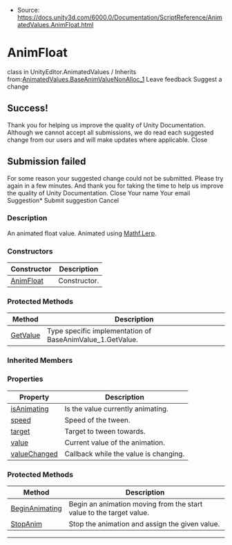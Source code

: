 * Source: https://docs.unity3d.com/6000.0/Documentation/ScriptReference/AnimatedValues.AnimFloat.html

# AnimFloat
class in UnityEditor.AnimatedValues
/
Inherits from:[AnimatedValues.BaseAnimValueNonAlloc_1](https://docs.unity3d.com/6000.0/Documentation/ScriptReference/AnimatedValues.BaseAnimValueNonAlloc_1.html)
Leave feedback
Suggest a change
## Success!
Thank you for helping us improve the quality of Unity Documentation. Although we cannot accept all submissions, we do read each suggested change from our users and will make updates where applicable.
Close
## Submission failed
For some reason your suggested change could not be submitted. Please <a>try again</a> in a few minutes. And thank you for taking the time to help us improve the quality of Unity Documentation.
Close
Your name Your email Suggestion* Submit suggestion
Cancel
### Description
An animated float value.
Animated using [Mathf.Lerp](https://docs.unity3d.com/6000.0/Documentation/ScriptReference/Mathf.Lerp.html).
### Constructors
Constructor | Description  
---|---  
[AnimFloat](https://docs.unity3d.com/6000.0/Documentation/ScriptReference/AnimatedValues.AnimFloat-ctor.html) | Constructor.  
### Protected Methods
Method | Description  
---|---  
[GetValue](https://docs.unity3d.com/6000.0/Documentation/ScriptReference/AnimatedValues.AnimFloat.GetValue.html) | Type specific implementation of BaseAnimValue_1.GetValue.  
### Inherited Members
### Properties
Property | Description  
---|---  
[isAnimating](https://docs.unity3d.com/6000.0/Documentation/ScriptReference/AnimatedValues.BaseAnimValue_1-isAnimating.html) | Is the value currently animating.  
[speed](https://docs.unity3d.com/6000.0/Documentation/ScriptReference/AnimatedValues.BaseAnimValue_1-speed.html) | Speed of the tween.  
[target](https://docs.unity3d.com/6000.0/Documentation/ScriptReference/AnimatedValues.BaseAnimValue_1-target.html) | Target to tween towards.  
[value](https://docs.unity3d.com/6000.0/Documentation/ScriptReference/AnimatedValues.BaseAnimValue_1-value.html) | Current value of the animation.  
[valueChanged](https://docs.unity3d.com/6000.0/Documentation/ScriptReference/AnimatedValues.BaseAnimValue_1-valueChanged.html) | Callback while the value is changing.  
### Protected Methods
Method | Description  
---|---  
[BeginAnimating](https://docs.unity3d.com/6000.0/Documentation/ScriptReference/AnimatedValues.BaseAnimValue_1.BeginAnimating.html) | Begin an animation moving from the start value to the target value.  
[StopAnim](https://docs.unity3d.com/6000.0/Documentation/ScriptReference/AnimatedValues.BaseAnimValue_1.StopAnim.html) | Stop the animation and assign the given value.  
* * *
